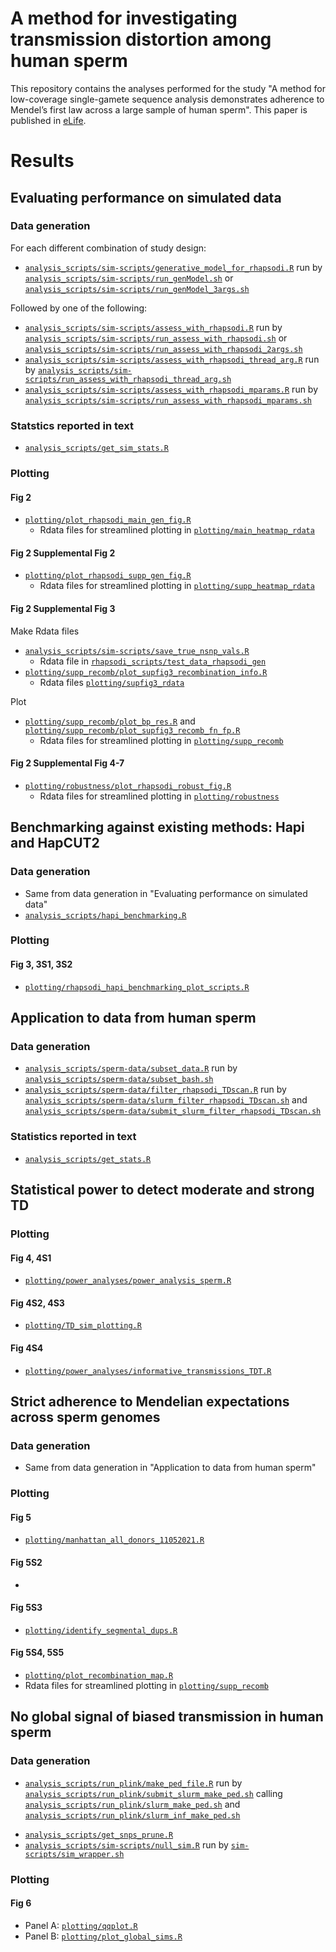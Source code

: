 # A method for investigating transmission distortion among human sperm

This repository contains the analyses performed for the study "A method for low-coverage single-gamete sequence analysis demonstrates adherence to Mendel’s first law across a large sample of human sperm". This paper is published in [eLife](https://elifesciences.org/articles/76383).

<!--
- analysis scripts: scripts used for data in paper 
-- filtering_bell_data: info for filtering our Bell data based on genome consortia studies
-- shell-scripts: command line scripts for processing raw data  
-- sim-scripts: R files for simulations of TD (real and simulated chromosomes)
-- sperm-data: steps for processing genotype data
- plotting: scripts for figures  in paper 
-->

# Results

## Evaluating performance on simulated data

### Data generation

For each different combination of study design:

* [`analysis_scripts/sim-scripts/generative_model_for_rhapsodi.R`](https://github.com/mccoy-lab/transmission-distortion/blob/master/analysis_scripts/sim-scripts/generative_model_for_rhapsodi.R) run by [`analysis_scripts/sim-scripts/run_genModel.sh`](https://github.com/mccoy-lab/transmission-distortion/blob/master/analysis_scripts/sim-scripts/run_genModel.sh) or [`analysis_scripts/sim-scripts/run_genModel_3args.sh`](https://github.com/mccoy-lab/transmission-distortion/blob/master/analysis_scripts/sim-scripts/run_genModel_3args.sh)

Followed by one of the following:

* [`analysis_scripts/sim-scripts/assess_with_rhapsodi.R`](https://github.com/mccoy-lab/transmission-distortion/blob/master/analysis_scripts/sim-scripts/assess_with_rhapsodi.R) run by [`analysis_scripts/sim-scripts/run_assess_with_rhapsodi.sh`](https://github.com/mccoy-lab/transmission-distortion/blob/master/analysis_scripts/sim-scripts/run_assess_with_rhapsodi.sh) or [`analysis_scripts/sim-scripts/run_assess_with_rhapsodi_2args.sh`](https://github.com/mccoy-lab/transmission-distortion/blob/master/analysis_scripts/sim-scripts/run_assess_with_rhapsodi_2args.sh)
* [`analysis_scripts/sim-scripts/assess_with_rhapsodi_thread_arg.R`](https://github.com/mccoy-lab/transmission-distortion/blob/master/analysis_scripts/sim-scripts/assess_with_rhapsodi_thread_arg.R) run by [`analysis_scripts/sim-scripts/run_assess_with_rhapsodi_thread_arg.sh`](https://github.com/mccoy-lab/transmission-distortion/blob/master/analysis_scripts/sim-scripts/run_assess_with_rhapsodi_thread_arg.sh)
* [`analysis_scripts/sim-scripts/assess_with_rhapsodi_mparams.R`](https://github.com/mccoy-lab/transmission-distortion/blob/master/analysis_scripts/sim-scripts/assess_with_rhapsodi_mparams.R) run by [`analysis_scripts/sim-scripts/run_assess_with_rhapsodi_mparams.sh`](https://github.com/mccoy-lab/transmission-distortion/blob/master/analysis_scripts/sim-scripts/run_assess_with_rhapsodi_mparams.sh)

### Statstics reported in text

* [`analysis_scripts/get_sim_stats.R`](https://github.com/mccoy-lab/transmission-distortion/blob/master/analysis_scripts/get_sim_stats.R)

### Plotting

#### Fig 2

* [`plotting/plot_rhapsodi_main_gen_fig.R`](https://github.com/mccoy-lab/transmission-distortion/blob/master/plotting/plot_rhapsodi_main_gen_fig.R)
  * Rdata files for streamlined plotting in [`plotting/main_heatmap_rdata`](https://github.com/mccoy-lab/transmission-distortion/tree/master/plotting/main_heatmap_Rdata)

#### Fig 2 Supplemental Fig 2

* [`plotting/plot_rhapsodi_supp_gen_fig.R`](https://github.com/mccoy-lab/transmission-distortion/blob/master/plotting/plot_rhapsodi_supp_gen_fig.R)
  * Rdata files for streamlined plotting in [`plotting/supp_heatmap_rdata`](https://github.com/mccoy-lab/transmission-distortion/tree/master/plotting/supp_heatmap_Rdata)

#### Fig 2 Supplemental Fig 3

Make Rdata files 
* [`analysis_scripts/sim-scripts/save_true_nsnp_vals.R`](https://github.com/mccoy-lab/transmission-distortion/blob/master/analysis_scripts/sim-scripts/save_true_nsnp_vals.R)
  * Rdata file in [`rhapsodi_scripts/test_data_rhapsodi_gen`](https://github.com/mccoy-lab/transmission-distortion/tree/master/rhapsodi_scripts/test_data_rhapsodi_gen)
* [`plotting/supp_recomb/plot_supfig3_recombination_info.R`](https://github.com/mccoy-lab/transmission-distortion/blob/master/plotting/supp_recomb/plot_supfig3_recombination_info.R)
  * Rdata files [`plotting/supfig3_rdata`](https://github.com/mccoy-lab/transmission-distortion/tree/master/plotting/supfig3_rdata) 

Plot
* [`plotting/supp_recomb/plot_bp_res.R`](https://github.com/mccoy-lab/transmission-distortion/blob/master/plotting/supp_recomb/plot_bp_res.R) and [`plotting/supp_recomb/plot_supfig3_recomb_fn_fp.R`](https://github.com/mccoy-lab/transmission-distortion/blob/master/plotting/supp_recomb/plot_supfig3_recomb_fn_fp.R)
  * Rdata files for streamlined plotting in [`plotting/supp_recomb`](https://github.com/mccoy-lab/transmission-distortion/tree/master/plotting/supp_recomb)

#### Fig 2 Supplemental Fig 4-7

* [`plotting/robustness/plot_rhapsodi_robust_fig.R`](https://github.com/mccoy-lab/transmission-distortion/blob/master/plotting/robustness/plot_rhapsodi_robust_fig.R)
  * Rdata files for streamlined plotting in [`plotting/robustness`](https://github.com/mccoy-lab/transmission-distortion/tree/master/plotting/robustness)


## Benchmarking against existing methods: Hapi and HapCUT2

### Data generation

* Same from data generation in "Evaluating performance on simulated data"
* [`analysis_scripts/hapi_benchmarking.R`](https://github.com/mccoy-lab/transmission-distortion/blob/master/analysis_scripts/hapi_benchmarking.R)

### Plotting

#### Fig 3, 3S1, 3S2

* [`plotting/rhapsodi_hapi_benchmarking_plot_scripts.R`](https://github.com/mccoy-lab/transmission-distortion/blob/master/plotting/rhapsodi_hapi_benchmarking_plot_scripts.R)


## Application to data from human sperm

### Data generation

* [`analysis_scripts/sperm-data/subset_data.R`](https://github.com/mccoy-lab/transmission-distortion/blob/master/analysis_scripts/sperm-data/subset_data.R) run by [`analysis_scripts/sperm-data/subset_bash.sh`](https://github.com/mccoy-lab/transmission-distortion/blob/master/analysis_scripts/sperm-data/subset_bash.sh)
* [`analysis_scripts/sperm-data/filter_rhapsodi_TDscan.R`](https://github.com/mccoy-lab/transmission-distortion/blob/master/analysis_scripts/sperm-data/filter_rhapsodi_TDscan.R) run by [`analysis_scripts/sperm-data/slurm_filter_rhapsodi_TDscan.sh`](https://github.com/mccoy-lab/transmission-distortion/blob/master/analysis_scripts/sperm-data/slurm_filter_rhapsodi_TDscan.sh) and [`analysis_scripts/sperm-data/submit_slurm_filter_rhapsodi_TDscan.sh`](https://github.com/mccoy-lab/transmission-distortion/blob/master/analysis_scripts/sperm-data/submit_slurm_filter_rhapsodi_TDscan.sh)

### Statistics reported in text

* [`analysis_scripts/get_stats.R`](https://github.com/mccoy-lab/transmission-distortion/blob/master/analysis_scripts/get_stats.R)


## Statistical power to detect moderate and strong TD

### Plotting 

#### Fig 4, 4S1

* [`plotting/power_analyses/power_analysis_sperm.R`](https://github.com/mccoy-lab/transmission-distortion/blob/master/plotting/power_analyses/TD_sim_plotting.R)


#### Fig 4S2, 4S3

* [`plotting/TD_sim_plotting.R`](https://github.com/mccoy-lab/transmission-distortion/blob/master/plotting/TD_sim_plotting.R)


#### Fig 4S4

* [`plotting/power_analyses/informative_transmissions_TDT.R`](https://github.com/mccoy-lab/transmission-distortion/blob/master/plotting/power_analyses/TD_sim_plotting.R)


## Strict adherence to Mendelian expectations across sperm genomes

### Data generation

* Same from data generation in "Application to data from human sperm"

### Plotting

#### Fig 5

* [`plotting/manhattan_all_donors_11052021.R`](https://github.com/mccoy-lab/transmission-distortion/blob/master/plotting/manhattan_all_donors_11052021.R)

#### Fig 5S2

* 

#### Fig 5S3

* [`plotting/identify_segmental_dups.R`](https://github.com/mccoy-lab/transmission-distortion/blob/master/plotting/identify_segmental_dups.R)

#### Fig 5S4, 5S5

* [`plotting/plot_recombination_map.R`](https://github.com/mccoy-lab/transmission-distortion/blob/master/plotting/plot_recombination_map.R)
* Rdata files for streamlined plotting in [`plotting/supp_recomb`](https://github.com/mccoy-lab/transmission-distortion/tree/master/plotting/supp_recomb)


## No global signal of biased transmission in human sperm

### Data generation

* [`analysis_scripts/run_plink/make_ped_file.R`](https://github.com/mccoy-lab/transmission-distortion/blob/master/analysis_scripts/run_plink/make_ped_file.R) run by [`analysis_scripts/run_plink/submit_slurm_make_ped.sh`](https://github.com/mccoy-lab/transmission-distortion/blob/master/analysis_scripts/run_plink/submit_slurm_make_ped.sh) calling [`analysis_scripts/run_plink/slurm_make_ped.sh`](https://github.com/mccoy-lab/transmission-distortion/blob/master/analysis_scripts/run_plink/slurm_make_ped.sh) and [`analysis_scripts/run_plink/slurm_inf_make_ped.sh`](https://github.com/mccoy-lab/transmission-distortion/blob/master/analysis_scripts/run_plink/slurm_inf_make_ped.sh)
<!--* [`plink/run_plink.sh`](https://github.com/mccoy-lab/transmission-distortion/blob/master/plink/run_plink.sh) OR [`run_plink/run_plink.sh`](https://github.com/mccoy-lab/transmission-distortion/blob/master/run_plink/run_plink.sh)-->
* [`analysis_scripts/get_snps_prune.R`](https://github.com/mccoy-lab/transmission-distortion/blob/master/analysis_scripts/get_snps_prune.R)
* [`analysis_scripts/sim-scripts/null_sim.R`](https://github.com/mccoy-lab/transmission-distortion/blob/master/analysis_scripts/sim-scripts/null_sim.R) run by [`sim-scripts/sim_wrapper.sh`](https://github.com/mccoy-lab/transmission-distortion/blob/master/sim-scripts/sim_wrapper.sh)

### Plotting

#### Fig 6
* Panel A: [`plotting/qqplot.R`](https://github.com/mccoy-lab/transmission-distortion/blob/master/plotting/qqplot.R) 
* Panel B: [`plotting/plot_global_sims.R`](https://github.com/mccoy-lab/transmission-distortion/blob/master/plotting/plot_global_sims.R)

